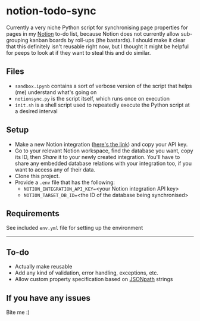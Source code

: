 # notion-todo-sync
Currently a very niche Python script for synchronising page properties for pages in my [Notion](https://notion.so/) to-do list, because Notion does not currently allow sub-grouping kanban boards by roll-ups (the bastards). I should make it clear that this definitely isn't reusable right now, but I thought it might be helpful for peeps to look at if they want to steal this and do similar.

## Files
- `sandbox.ipynb` contains a sort of verbose version of the script that helps (me) understand what's going on
- `notionsync.py` is the script itself, which runs once on execution
- `init.sh` is a shell script used to repeatedly execute the Python script at a desired interval

## Setup
- Make a new Notion integration ([here's the link](https://notion.so/my-integrations)) and copy your API key.
- Go to your relevant Notion workspace, find the database you want, copy its ID, then *Share* it to your newly created integration. You'll have to share any embedded database relations with your integration too, if you want to access any of their data.
- Clone this project.
- Provide a `.env` file that has the following:
  - `NOTION_INTEGRATION_API_KEY=`\<your Notion integration API key>
  - `NOTION_TARGET_DB_ID=`\<the ID of the database being synchronised>

## Requirements
See included `env.yml` file for setting up the environment

---

## To-do
- Actually make reusable
- Add any kind of validation, error handling, exceptions, etc.
- Allow custom property specification based on [JSONpath](https://restfulapi.net/json-jsonpath/) strings

## If you have any issues
Bite me :)